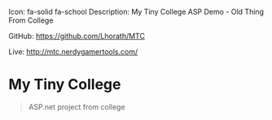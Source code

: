 Icon: fa-solid fa-school
Description: My Tiny College ASP Demo - Old Thing From College

GitHub: https://github.com/Lhorath/MTC

Live: http://mtc.nerdygamertools.com/

# My Tiny College
> ASP.net project from college
